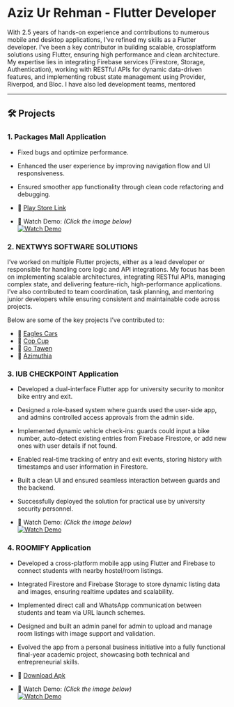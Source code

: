 # Aziz Ur Rehman - Flutter Developer

With 2.5 years of hands-on experience and contributions to numerous mobile and desktop applications, I’ve refined my skills as a Flutter developer. I’ve been a key contributor in building scalable, crossplatform solutions using Flutter, ensuring high performance and clean architecture. My expertise lies in integrating Firebase services (Firestore, Storage, Authentication), working with RESTful APIs for dynamic data-driven features, and implementing robust state management using Provider, Riverpod, and Bloc. I have also led development teams, mentored 

---

## 🛠 Projects

### 1. Packages Mall Application
- Fixed bugs and optimize performance.
- Enhanced the user experience by improving navigation flow and UI responsiveness.
- Ensured smoother app functionality through clean code refactoring and debugging.
  
- 🔗 [Play Store Link](https://play.google.com/store/apps/details?id=com.packagesmall.packagesmallapp&pcampaignid=web_share)  
- 🎥 Watch Demo: *(Click the image below)*  
[![Watch Demo](https://raw.githubusercontent.com/azizrh10/Aziz-Ur-Rehman---Flutter-Developer/main/packages-mall.png)](https://drive.google.com/file/d/1RrsTcfRt72AHuWVeFQfW-3WD7dN8mfzn/view?usp=sharing)

### 2. NEXTWYS SOFTWARE SOLUTIONS
I’ve worked on multiple Flutter projects, either as a lead developer or responsible for handling core logic and API integrations. My focus has been on implementing scalable architectures, integrating RESTful APIs, managing complex state, and delivering feature-rich, high-performance applications. I’ve also contributed to team coordination, task planning, and mentoring junior developers while ensuring consistent and maintainable code across projects.

Below are some of the key projects I’ve contributed to:
  
- 🔗 [Eagles Cars](https://www.linkedin.com/posts/nextwys_transportationapp-innovation-africantechsolutions-activity-7276911963287228417-KNYG?utm_source=share&utm_medium=member_desktop&rcm=ACoAAElgzf8BkJYtFn50gK5717xgJZURG8krXBU)  
- 🔗 [Cop Cup](https://www.linkedin.com/posts/nextwys_appdevelopment-foodtech-innovation-activity-7276115179308806144-dhVW?utm_source=share&utm_medium=member_desktop&rcm=ACoAAElgzf8BkJYtFn50gK5717xgJZURG8krXBU)
- 🔗 [Go Tawen](https://www.linkedin.com/posts/nextwys_transportationapp-techinnovation-ridehailing-activity-7275747075537911808-zdfH?utm_source=share&utm_medium=member_desktop&rcm=ACoAAElgzf8BkJYtFn50gK5717xgJZURG8krXBU)
- 🔗 [Azimuthia](https://www.linkedin.com/posts/nextwys_appdevelopment-innovation-casestudy-activity-7275061351994060801-PM2h?utm_source=share&utm_medium=member_desktop&rcm=ACoAAElgzf8BkJYtFn50gK5717xgJZURG8krXBU)


### 3. IUB CHECKPOINT Application
- Developed a dual-interface Flutter app for university security to monitor bike entry and exit.
- Designed a role-based system where guards used the user-side app, and admins controlled access approvals from the admin side.
- Implemented dynamic vehicle check-ins: guards could input a bike number, auto-detect existing entries from Firebase Firestore, or add new ones with user details if not found.
- Enabled real-time tracking of entry and exit events, storing history with timestamps and user information in Firestore.
- Built a clean UI and ensured seamless interaction between guards and the backend.
- Successfully deployed the solution for practical use by university security personnel.
   
- 🎥 Watch Demo: *(Click the image below)*  
[![Watch Demo](https://raw.githubusercontent.com/azizrh10/Aziz-Ur-Rehman---Flutter-Developer/main/IUB-CHECKPOINT.png)](https://drive.google.com/file/d/1w_n4ZC2aHk-C32UwUQGHay6yZ2jOzIOB/view?usp=sharing)


### 4. ROOMIFY Application
- Developed a cross-platform mobile app using Flutter and Firebase to connect students with nearby hostel/room listings.
- Integrated Firestore and Firebase Storage to store dynamic listing data and images, ensuring realtime updates and scalability.
- Implemented direct call and WhatsApp communication between students and team via URL launch schemes.
- Designed and built an admin panel for admin to upload and manage room listings with image support and validation.
- Evolved the app from a personal business initiative into a fully functional final-year academic project, showcasing both technical and entrepreneurial skills.

- 🔗 [Download Apk](https://drive.google.com/file/d/1HaUpbtY3RBUIuTgRwSAwgjVZgC3ekO6u/view?usp=sharing) 
- 🎥 Watch Demo: *(Click the image below)*  
[![Watch Demo](https://raw.githubusercontent.com/azizrh10/Aziz-Ur-Rehman---Flutter-Developer/main/Roomify.png)](https://drive.google.com/file/d/10-bBF3_dBgkao8vtr7wLR2KpJSJLQRVq/view?usp=sharing)
